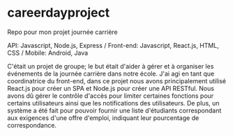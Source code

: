 # careerdayproject

Repo pour mon projet journée carrière

API: Javascript, Node.js, Express /
Front-end: Javascript, React.js, HTML, CSS /
Mobile: Android, Java

C'était un projet de groupe; le but était d'aider à gérer et à organiser les événements de la journée carrière dans notre école. 
J'ai agi en tant que coordinatrice du front-end, dans ce projet nous avons principalement utilisé React.js pour créer un SPA et Node.js pour créer une API RESTful. 
Nous avons dû gérer le contrôle d'accès pour limiter certaines fonctions pour certains utilisateurs ainsi que les notifications des utilisateurs. 
De plus, un système a été fait pour pouvoir fournir une liste d'étudiants correspondant aux exigences d'une offre d'emploi, indiquant leur pourcentage de correspondance.